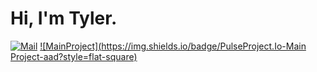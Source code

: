 # Hi, I'm Tyler.

[![Mail](https://img.shields.io/badge/Tyler%40WesternPine.Dev-%E2%9C%89-57e?style=for-the-badge)](mailto:tyler@westernpine.dev)
[![MainProject](https://img.shields.io/badge/PulseProject.Io-Main Project-aad?style=flat-square)](mailto:tyler@westernpine.dev)



<!--
**WesternPine/WesternPine** is a ✨ _special_ ✨ repository because its `README.md` (this file) appears on your GitHub profile.

Here are some ideas to get you started:

- 🔭 I’m currently working on ...
- 🌱 I’m currently learning ...
- 👯 I’m looking to collaborate on ...
- 🤔 I’m looking for help with ...
- 💬 Ask me about ...
- 📫 How to reach me: ...
- 😄 Pronouns: ...
- ⚡ Fun fact: ...
-->
